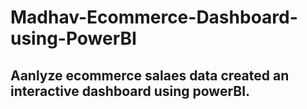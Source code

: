 # Madhav-Ecommerce-Dashboard-using-PowerBI

## Aanlyze ecommerce salaes data created an interactive dashboard using powerBI.
